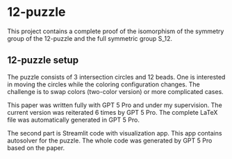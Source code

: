 # 12-puzzle
This project contains a complete proof of the isomorphism of the symmetry group of the 12-puzzle and the full symmetric group S_12.

## 12-puzzle setup
The puzzle consists of 3 intersection circles and 12 beads. One is interested in moving the circles while the coloring configuration changes. The challenge is to swap colors (two-color version) or more complicated cases.

This paper was written fully with GPT 5 Pro and under my supervision. The current version was reiterated 6 times by GPT 5 Pro. The complete LaTeX file was automatically generated in GPT 5 Pro. 

The second part is Streamlit code with visualization app. This app contains autosolver for the puzzle. The whole code was generated by GPT 5 Pro based on the paper.
